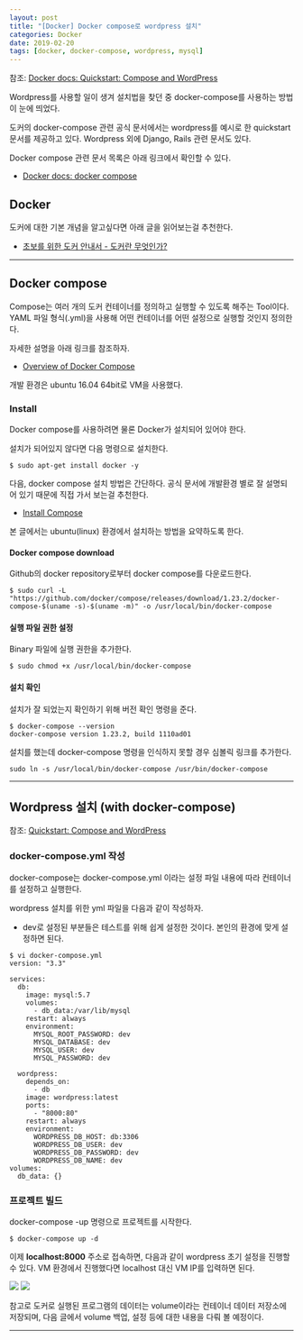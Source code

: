 ```yaml
---
layout: post
title: "[Docker] Docker compose로 wordpress 설치"
categories: Docker
date: 2019-02-20
tags: [docker, docker-compose, wordpress, mysql]
---
```


참조: [Docker docs: Quickstart: Compose and WordPress](https://docs.docker.com/compose/wordpress/)

Wordpress를 사용할 일이 생겨 설치법을 찾던 중 docker-compose를 사용하는 방법이 눈에 띄었다.

도커의 docker-compose 관련 공식 문서에서는 wordpress를 예시로 한 quickstart 문서를 제공하고 있다.
Wordpress 외에 Django, Rails 관련 문서도 있다.

Docker compose 관련 문서 목록은 아래 링크에서 확인할 수 있다.

- [Docker docs: docker compose](https://docs.docker.com/compose/)

## Docker

도커에 대한 기본 개념을 알고싶다면 아래 글을 읽어보는걸 추천한다.

- [초보를 위한 도커 안내서 - 도커란 무엇인가?](https://subicura.com/2017/01/19/docker-guide-for-beginners-1.html)

---

## Docker compose

Compose는 여러 개의 도커 컨테이너를 정의하고 실행할 수 있도록 해주는 Tool이다. YAML 파일 형식(.yml)을 사용해 어떤 컨테이너를 어떤 설정으로 실행할 것인지 정의한다.

자세한 설명을 아래 링크를 참조하자.

- [Overview of Docker Compose](https://docs.docker.com/compose/overview/)

개발 환경은 ubuntu 16.04 64bit로 VM을 사용했다.

### Install

Docker compose를 사용하려면 물론 Docker가 설치되어 있어야 한다.

설치가 되어있지 않다면 다음 명령으로 설치한다.

```
$ sudo apt-get install docker -y
```

다음, docker compose 설치 방법은 간단하다. 공식 문서에 개발환경 별로 잘 설명되어 있기 때문에 직접 가서 보는걸 추천한다.

- [Install Compose](https://docs.docker.com/compose/install/)

본 글에서는 ubuntu(linux) 환경에서 설치하는 방법을 요약하도록 한다.

#### Docker compose download

Github의 docker repository로부터 docker compose를 다운로드한다.

```
$ sudo curl -L "https://github.com/docker/compose/releases/download/1.23.2/docker-compose-$(uname -s)-$(uname -m)" -o /usr/local/bin/docker-compose
```

#### 실행 파일 권한 설정

Binary 파일에 실행 권한을 추가한다.

```
$ sudo chmod +x /usr/local/bin/docker-compose
```

#### 설치 확인

설치가 잘 되었는지 확인하기 위해 버전 확인 명령을 준다.

```
$ docker-compose --version
docker-compose version 1.23.2, build 1110ad01
```

설치를 했는데 docker-compose 명령을 인식하지 못할 경우 심볼릭 링크를 추가한다.

```
sudo ln -s /usr/local/bin/docker-compose /usr/bin/docker-compose
```

---

## Wordpress 설치 (with docker-compose)

참조: [Quickstart: Compose and WordPress](https://docs.docker.com/compose/wordpress/)

### docker-compose.yml 작성

docker-compose는 docker-compose.yml 이라는 설정 파일 내용에 따라 컨테이너를 설정하고 실행한다.

wordpress 설치를 위한 yml 파일을 다음과 같이 작성하자.

- dev로 설정된 부분들은 테스트를 위해 쉽게 설정한 것이다. 본인의 환경에 맞게 설정하면 된다.

```
$ vi docker-compose.yml
version: "3.3"

services:
  db:
    image: mysql:5.7
    volumes:
      - db_data:/var/lib/mysql
    restart: always
    environment:
      MYSQL_ROOT_PASSWORD: dev
      MYSQL_DATABASE: dev
      MYSQL_USER: dev
      MYSQL_PASSWORD: dev

  wordpress:
    depends_on:
      - db
    image: wordpress:latest
    ports:
      - "8000:80"
    restart: always
    environment:
      WORDPRESS_DB_HOST: db:3306
      WORDPRESS_DB_USER: dev
      WORDPRESS_DB_PASSWORD: dev
      WORDPRESS_DB_NAME: dev
volumes:
  db_data: {}
```

### 프로젝트 빌드

docker-compose -up 명령으로 프로젝트를 시작한다.

```
$ docker-compose up -d
```

이제 **localhost:8000** 주소로 접속하면, 다음과 같이 wordpress 초기 설정을 진행할 수 있다.
VM 환경에서 진행했다면 localhost 대신 VM IP를 입력하면 된다.

<img src="https://github.com/renakim/renakim.github.io/blob/master/files/docker-wordpress-install_1.png?raw=true">

<img src="https://github.com/renakim/renakim.github.io/blob/master/files/docker-wordpress-install_2.png?raw=true">

참고로 도커로 실행된 프로그램의 데이터는 volume이라는 컨테이너 데이터 저장소에 저장되며, 다음 글에서 volume 백업, 설정 등에 대한 내용을 다뤄 볼 예정이다.

---
